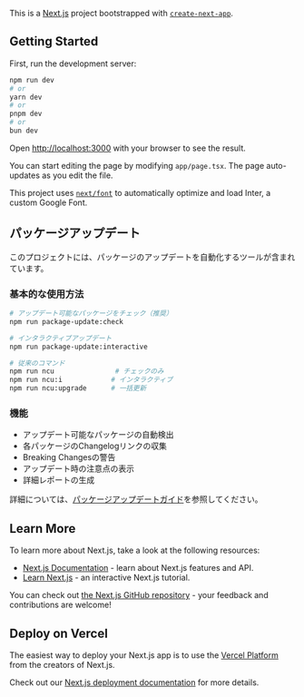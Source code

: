 This is a [Next.js](https://nextjs.org/) project bootstrapped with [`create-next-app`](https://github.com/vercel/next.js/tree/canary/packages/create-next-app).

## Getting Started

First, run the development server:

```bash
npm run dev
# or
yarn dev
# or
pnpm dev
# or
bun dev
```

Open [http://localhost:3000](http://localhost:3000) with your browser to see the result.

You can start editing the page by modifying `app/page.tsx`. The page auto-updates as you edit the file.

This project uses [`next/font`](https://nextjs.org/docs/basic-features/font-optimization) to automatically optimize and load Inter, a custom Google Font.

## パッケージアップデート

このプロジェクトには、パッケージのアップデートを自動化するツールが含まれています。

### 基本的な使用方法

```bash
# アップデート可能なパッケージをチェック（推奨）
npm run package-update:check

# インタラクティブアップデート
npm run package-update:interactive

# 従来のコマンド
npm run ncu               # チェックのみ
npm run ncu:i            # インタラクティブ
npm run ncu:upgrade      # 一括更新
```

### 機能

- アップデート可能なパッケージの自動検出
- 各パッケージのChangelogリンクの収集
- Breaking Changesの警告
- アップデート時の注意点の表示
- 詳細レポートの生成

詳細については、[パッケージアップデートガイド](./docs/package-update.md)を参照してください。

## Learn More

To learn more about Next.js, take a look at the following resources:

- [Next.js Documentation](https://nextjs.org/docs) - learn about Next.js features and API.
- [Learn Next.js](https://nextjs.org/learn) - an interactive Next.js tutorial.

You can check out [the Next.js GitHub repository](https://github.com/vercel/next.js/) - your feedback and contributions are welcome!

## Deploy on Vercel

The easiest way to deploy your Next.js app is to use the [Vercel Platform](https://vercel.com/new?utm_medium=default-template&filter=next.js&utm_source=create-next-app&utm_campaign=create-next-app-readme) from the creators of Next.js.

Check out our [Next.js deployment documentation](https://nextjs.org/docs/deployment) for more details.

